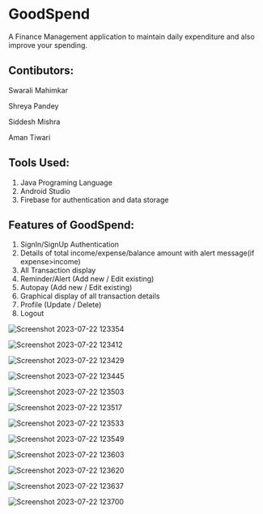 # GoodSpend
A Finance Management application to maintain daily expenditure and also improve your spending.

## Contibutors:
Swarali Mahimkar

Shreya Pandey

Siddesh Mishra

Aman Tiwari

## Tools Used:
1. Java Programing Language
2. Android Studio
3. Firebase for authentication and data storage

## Features of GoodSpend:
1. SignIn/SignUp Authentication
2. Details of total income/expense/balance amount with alert message(if expense>income)
3. All Transaction display
4. Reminder/Alert (Add new / Edit existing)
5. Autopay (Add new / Edit existing)
6. Graphical display of all transaction details
7. Profile (Update / Delete)
8. Logout

![Screenshot 2023-07-22 123354](https://github.com/Siddesh272/GoodSpend/assets/90123105/e64f9327-c004-4ac0-a58c-2d4980a5724c)

![Screenshot 2023-07-22 123412](https://github.com/Siddesh272/GoodSpend/assets/90123105/a7189153-af34-4b02-a946-198c2d3dda17)

![Screenshot 2023-07-22 123429](https://github.com/Siddesh272/GoodSpend/assets/90123105/817f8f6e-17f2-4252-acb9-d6dd13af3bf6)

![Screenshot 2023-07-22 123445](https://github.com/Siddesh272/GoodSpend/assets/90123105/5c92211a-03c5-45ad-9ff6-20668d5653f3)

![Screenshot 2023-07-22 123503](https://github.com/Siddesh272/GoodSpend/assets/90123105/116a252c-4bf7-41a7-be45-9bdd82cb9d92)

![Screenshot 2023-07-22 123517](https://github.com/Siddesh272/GoodSpend/assets/90123105/2300e2de-7b89-4471-8e3e-9b2663f25757)

![Screenshot 2023-07-22 123533](https://github.com/Siddesh272/GoodSpend/assets/90123105/8009cf2f-1adb-4edf-bbb3-0ff70ae76e93)

![Screenshot 2023-07-22 123549](https://github.com/Siddesh272/GoodSpend/assets/90123105/7e9d925a-e352-4557-b15e-3b8887512fb5)

![Screenshot 2023-07-22 123603](https://github.com/Siddesh272/GoodSpend/assets/90123105/b9182595-3556-4e2a-b6de-6de1b8630a68)

![Screenshot 2023-07-22 123620](https://github.com/Siddesh272/GoodSpend/assets/90123105/f4770540-9022-4c0f-9b13-97bebfa1b75f)

![Screenshot 2023-07-22 123637](https://github.com/Siddesh272/GoodSpend/assets/90123105/d2d6e1a8-993f-4451-ac8c-8567b71a5cb7)

![Screenshot 2023-07-22 123700](https://github.com/Siddesh272/GoodSpend/assets/90123105/e4abeb5b-de10-475e-b112-41152a35860a)











